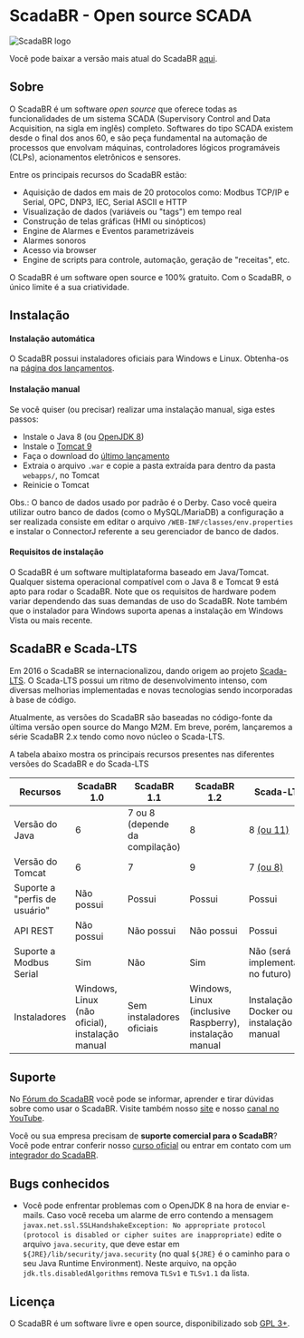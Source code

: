 # ScadaBR - Open source SCADA
![ScadaBR logo](https://user-images.githubusercontent.com/82009729/128575518-fcef7deb-9be0-4ef9-8946-5c189a6ac411.png)

Você pode baixar a versão mais atual do ScadaBR [aqui](https://github.com/ScadaBR/ScadaBR/releases/latest).

## Sobre
O ScadaBR é um software _open source_ que oferece todas as funcionalidades de um sistema SCADA (Supervisory Control and Data Acquisition, na sigla em inglês) completo. Softwares do tipo SCADA  existem desde o final dos anos 60, e são peça fundamental na automação de processos que envolvam máquinas, controladores lógicos programáveis (CLPs), acionamentos eletrônicos e sensores.

Entre os principais recursos do ScadaBR estão:
- Aquisição de dados em mais de 20 protocolos como: Modbus TCP/IP e Serial, OPC, DNP3, IEC, Serial ASCII e HTTP
- Visualização de dados (variáveis ou "tags") em tempo real
- Construção de telas gráficas (HMI ou sinópticos)
- Engine de Alarmes e Eventos parametrizáveis
- Alarmes sonoros
- Acesso via browser
- Engine de scripts para controle, automação, geração de "receitas", etc.

O ScadaBR é um software open source e 100% gratuito. Com o ScadaBR, o único limite é a sua criatividade.

## Instalação
#### Instalação automática
O ScadaBR possui instaladores oficiais para Windows e Linux. Obtenha-os na [página dos lançamentos](https://github.com/ScadaBR/ScadaBR/releases/latest/).

#### Instalação manual
Se você quiser (ou precisar) realizar uma instalação manual, siga estes passos:
- Instale o Java 8 (ou [OpenJDK 8](https://adoptopenjdk.net/releases.html?variant=openjdk8&jvmVariant=hotspot))
- Instale o [Tomcat 9](https://tomcat.apache.org/download-90.cgi)
- Faça o download do [último lançamento](https://github.com/ScadaBR/ScadaBR/releases/latest/)
- Extraia o arquivo `.war` e copie a pasta extraída para dentro da pasta `webapps/`, no Tomcat
- Reinicie o Tomcat

Obs.: O banco de dados usado por padrão é o Derby. Caso você queira utilizar outro banco de dados (como o MySQL/MariaDB) a configuração a ser realizada consiste em editar o arquivo `/WEB-INF/classes/env.properties` e instalar o ConnectorJ referente a seu gerenciador de banco de dados.

#### Requisitos de instalação
O ScadaBR é um software multiplataforma baseado em Java/Tomcat. Qualquer sistema operacional compatível com o Java 8 e Tomcat 9 está apto para rodar o ScadaBR. Note que os requisitos de hardware podem variar dependendo das suas demandas de uso do ScadaBR. Note também que o instalador para Windows suporta apenas a instalação em Windows Vista ou mais recente.

## ScadaBR e Scada-LTS

Em 2016 o ScadaBR se internacionalizou, dando origem ao projeto [Scada-LTS](https://github.com/SCADA-LTS/Scada-LTS). O Scada-LTS possui um ritmo de desenvolvimento intenso, com diversas melhorias implementadas e novas tecnologias sendo incorporadas à base de código.

Atualmente, as versões do ScadaBR são baseadas no código-fonte da última versão open source do Mango M2M. Em breve, porém, lançaremos a série ScadaBR 2.x tendo como novo núcleo o Scada-LTS.

A tabela abaixo mostra os principais recursos presentes nas diferentes versões do ScadaBR e do Scada-LTS

Recursos   | ScadaBR 1.0 | ScadaBR 1.1 | ScadaBR 1.2 | Scada-LTS
---------- | ----------- | ----------- | ---------- | ---------
Versão do Java | 6 | 7 ou 8 (depende da compilação) | 8 | 8 [(ou 11)](https://github.com/SCADA-LTS/Scada-LTS/issues/1822)
Versão do Tomcat | 6 | 7 | 9 | 7 [(ou 8)](https://github.com/SCADA-LTS/Scada-LTS/issues/1822)
Suporte a "perfis de usuário" | Não possui | Possui | Possui | Possui
API REST | Não possui | Não possui | Não possui | Possui
Suporte a Modbus Serial | Sim | Não | Sim | Não (será implementado no futuro)
Instaladores | Windows, Linux (não oficial), instalação manual | Sem instaladores oficiais | Windows, Linux (inclusive Raspberry), instalação manual | Instalação via Docker ou instalação manual

## Suporte
No [Fórum do ScadaBR](forum.scadabr.com.br) você pode se informar, aprender e tirar dúvidas sobre como usar o ScadaBR. Visite também nosso [site](http://www.scadabr.com.br/) e nosso [canal no YouTube](https://www.youtube.com/channel/UC42J9rtRGzqwmj5s3BJZG6Q).

Você ou sua empresa precisam de **suporte comercial para o ScadaBR**? Você pode entrar conferir nosso [curso oficial](http://www.scadabr.com.br/curso-scadabr/) ou entrar em contato com um [integrador do ScadaBR](http://forum.scadabr.com.br/c/integradores).

## Bugs conhecidos
- Você pode enfrentar problemas com o OpenJDK 8 na hora de enviar e-mails. Caso você receba um alarme de erro contendo a mensagem `javax.net.ssl.SSLHandshakeException: No appropriate protocol (protocol is disabled or cipher suites are inappropriate)` edite o arquivo `java.security`, que deve estar em `${JRE}/lib/security/java.security` (no qual `${JRE}` é o caminho para o seu Java Runtime Environment). Neste arquivo, na opção `jdk.tls.disabledAlgorithms` remova `TLSv1` e `TLSv1.1` da lista.

## Licença
O ScadaBR é um software livre e open source, disponibilizado sob [GPL 3+](https://www.gnu.org/licenses/gpl-3.0.en.html).
